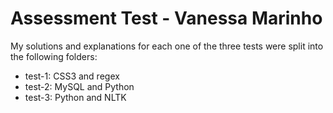# Assessment Test  - Vanessa Marinho

My solutions and explanations for each one of the three tests were split into the following folders:

* test-1: CSS3 and regex
* test-2: MySQL and Python
* test-3: Python and NLTK
